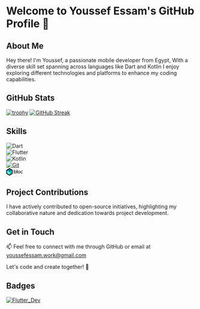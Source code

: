 # Welcome to Youssef Essam's GitHub Profile 👋

## About Me
Hey there! I'm Youssef, a passionate mobile developer from Egypt, With a diverse skill set spanning across languages like Dart and Kotlin I enjoy exploring different technologies and platforms to enhance my coding capabilities.

## GitHub Stats
[![trophy](https://github-profile-trophy.vercel.app/?username=50sync)](https://github.com/50sync)
[![GitHub Streak](https://streak-stats.demolab.com/?user=50sync)](https://git.io/streak-stats)

## Skills
![Dart](https://img.shields.io/badge/-Dart-0175C2?style=for-the-badge&logo=dart&logoColor=white)
<br>
![Flutter](https://img.shields.io/badge/Flutter-02569B?style=for-the-badge&logo=flutter&logoColor=white)
<br>
![Kotlin](https://img.shields.io/badge/Kotlin-7F52FF?style=for-the-badge&logo=Kotlin&logoColor=white)
<br>
[![Git](https://img.shields.io/badge/Git-F05032?logo=git&logoColor=fff)](#)
<br>
<img src="https://raw.githubusercontent.com/felangel/bloc/master/assets/logos/bloc.png" height="20" alt="Bloc" />

## Project Contributions
I have actively contributed to open-source initiatives, highlighting my collaborative nature and dedication towards project development.

## Get in Touch
📫 Feel free to connect with me through GitHub or email at youssefessam.work@gmail.com

Let's code and create together! 🚀

## Badges
[![Flutter_Dev](https://img.shields.io/badge/Flutter-Developer-blue)](https://github.com/50sync)
